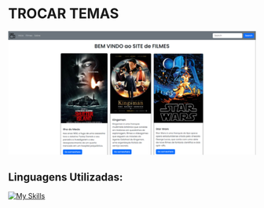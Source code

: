 # TROCAR TEMAS

<img src="images/Capturar.PNG"><br/>

## Linguagens Utilizadas:
[![My Skills](https://skillicons.dev/icons?i=html,css,js,bootstrap)](https://skillicons.dev)
